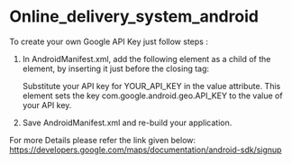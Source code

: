 # Online_delivery_system_android

To create your own Google API Key just follow steps :

1) In AndroidManifest.xml, add the following element as a child of the <application> element, by inserting it just before the           closing </application> tag:
    <meta-data
        android:name="com.google.android.geo.API_KEY"
        android:value="YOUR_API_KEY"/>
    
   Substitute your API key for YOUR_API_KEY in the value attribute. This element sets the key com.google.android.geo.API_KEY to        the value of your API key.

2) Save AndroidManifest.xml and re-build your application.

For more Details please refer the link given below:
https://developers.google.com/maps/documentation/android-sdk/signup

